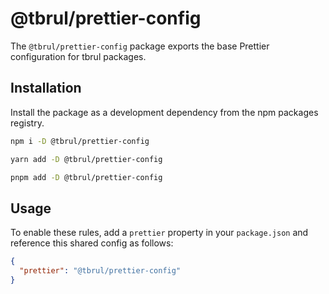 # @tbrul/prettier-config

The `@tbrul/prettier-config` package exports the base Prettier configuration for tbrul packages.

## Installation

Install the package as a development dependency from the npm packages registry.

```bash
npm i -D @tbrul/prettier-config

yarn add -D @tbrul/prettier-config

pnpm add -D @tbrul/prettier-config
```

## Usage

To enable these rules, add a `prettier` property in your `package.json` and reference this shared config as follows:

```json
{
  "prettier": "@tbrul/prettier-config"
}
```
